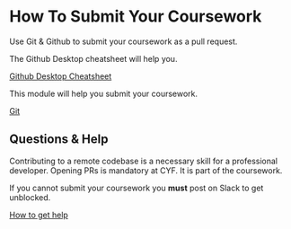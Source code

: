 <!--
Do not edit this file.
Make a change to the template and then pull changes
Repo: https://github.com/CodeYourFuture/CYF-Coursework-Template
Update Instructions: https://gist.github.com/ChrisOwen101/84d82f03a60ce19f7f154a7b815fa265
-->

# How To Submit Your Coursework

Use Git & Github to submit your coursework as a pull request.

The Github Desktop cheatsheet will help you.

[Github Desktop Cheatsheet](http://syllabus.codeyourfuture.io/git/cheatsheet)

This module will help you submit your coursework.

[Git](http://syllabus.codeyourfuture.io/git/index)

## Questions & Help

Contributing to a remote codebase is a necessary skill for a professional developer. Opening PRs is mandatory at CYF. It is part of the coursework.

If you cannot submit your coursework you **must** post on Slack to get unblocked.

[How to get help](./HOW-TO-GET-HELP.md)
